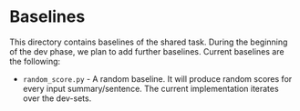 # Baselines

This directory contains baselines of the shared task. During the beginning of the dev phase, we plan to add further 
baselines. Current baselines are the following:

* `random_score.py` - A random baseline. It will produce random scores for every input summary/sentence. The current
                        implementation iterates over the dev-sets.